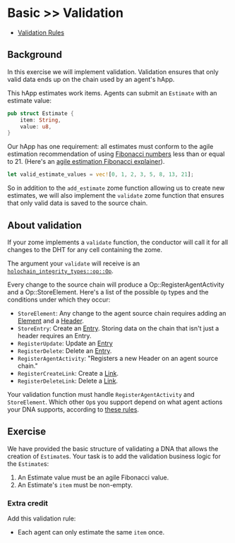 # Basic >> Validation

<inline-notification type="tip" title="Useful reads">
  <ul>
    <li><a href="/concepts/validation-rules/">Validation Rules</a></li>
  </ul>
</inline-notification>

## Background

In this exercise we will implement validation. Validation ensures that only valid data ends up on
the chain used by an agent's hApp.

This hApp estimates work items. Agents can submit an `Estimate` with an estimate value:

```rust
pub struct Estimate {
    item: String,
    value: u8,
}
```

Our hApp has one requirement: all estimates must conform to the agile estimation recommendation of
using [Fibonacci numbers](https://en.wikipedia.org/wiki/Fibonacci_number) less than or equal to 21.
(Here's an [agile estimation Fibonacci explainer](https://www.mountaingoatsoftware.com/blog/why-the-fibonacci-sequence-works-well-for-estimating)).

```rust
let valid_estimate_values = vec![0, 1, 2, 3, 5, 8, 13, 21];
```

So in addition to the `add_estimate` zome function allowing us to create new estimates, we will also
implement the `validate` zome function that ensures that only valid data is saved to the source chain.

## About validation

If your zome implements a `validate` function, the conductor will call it for all changes to the DHT
for any cell containing the zome.

The argument your `validate` will receive is an
[`holochain_integrity_types::op::Op`](https://docs.rs/holochain_integrity_types/0.0.5/holochain_integrity_types/op/enum.Op.html).

Every change to the source chain will produce a Op::RegisterAgentActivity and a Op::StoreElement.
Here's a list of the possible `Op` types and the conditions under which they occur:

* `StoreElement`: Any change to the agent source chain requires adding an
  [Element](https://developer.holochain.org/glossary/#element) and a
  [Header](https://developer.holochain.org/glossary/#header).
* `StoreEntry`: Create an [Entry](https://developer.holochain.org/glossary/#entry).
   Storing data on the chain that isn't just a header requires an Entry.
* `RegisterUpdate`: Update an [Entry](https://developer.holochain.org/glossary/#entry)
* `RegisterDelete`: Delete an [Entry](https://developer.holochain.org/glossary/#entry).
* `RegisterAgentActivity`: "Registers a new Header on an agent source chain."
* `RegisterCreateLink`: Create a [Link](https://developer.holochain.org/glossary/#entry).
* `RegisterDeleteLink`: Delete a [Link](https://developer.holochain.org/glossary/#entry).

Your validation function must handle `RegisterAgentActivity` and `StoreElement`. Which other
`Op`s you support depend on what agent actions your DNA supports, according to [these rules](https://docs.rs/holochain_integrity_types/0.0.5/holochain_integrity_types/op/enum.Op.html#producing-operations).

## Exercise

We have provided the basic structure of validating a DNA that allows the creation of `Estimate`s.
Your task is to add the validation business logic for the `Estimate`s:

1. An Estimate value must be an agile Fibonacci value.
2. An Estimate's `item` must be non-empty.

### Extra credit

Add this validation rule:

* Each agent can only estimate the same `item` once.
